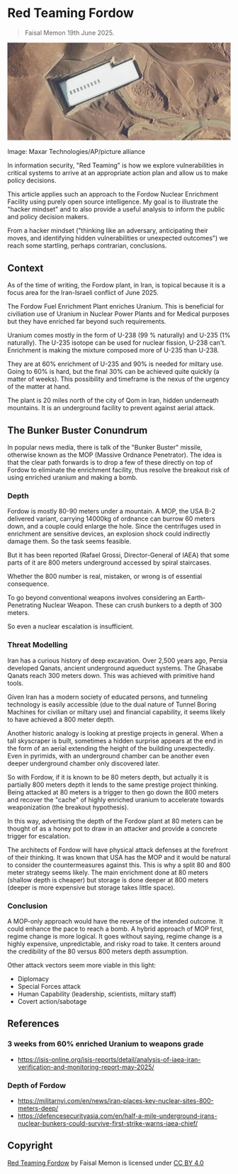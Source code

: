 # Red Teaming Fordow
> Faisal Memon 19th June 2025.

![Fordow Enrichment Plant](./fordow.jpeg)

Image: Maxar Technologies/AP/picture alliance

In information security, "Red Teaming" is how we explore vulnerabilities in critical systems to arrive at an appropriate action plan and allow us to make policy decisions.

This article applies such an approach to the Fordow Nuclear Enrichment Facility using purely open source intelligence.  My goal is to illustrate the "hacker mindset" and to also provide a useful analysis to inform the public and policy decision makers.

From a hacker mindset ("thinking like an adversary, anticipating their moves, and identifying hidden vulnerabilities or unexpected outcomes") we reach some startling, perhaps contrarian, conclusions.  

## Context

As of the time of writing, the Fordow plant, in Iran, is topical because it is a focus area for the Iran-Israeli conflict of June 2025.  

The Fordow Fuel Enrichment Plant enriches Uranium.  This is beneficial for civiliation use of Uranium in Nuclear Power Plants and for Medical purposes but they have enriched far beyond such requirements.  

Uranium comes mostly in the form of U-238 (99 % naturally) and U-235 (1% naturally).  The U-235 isotope can be used for nuclear fission, U-238 can't.  Enrichment is making the mixture composed more of U-235 than U-238.

They are at 60% enrichment of U-235 and 90% is needed for miltary use.  Going to 60% is hard, but the final 30% can be achieved quite quickly (a matter of weeks).  This possibility and timeframe is the nexus of the urgency of the matter at hand.

The plant is 20 miles north of the city of Qom in Iran, hidden underneath mountains.  It is an underground facility to prevent against aerial attack.

## The Bunker Buster Conundrum

In popular news media, there is talk of the "Bunker Buster" missile, otherwise known as the MOP (Massive Ordnance Penetrator).  The idea is that the clear path forwards is to drop a few of these directly on top of Fordow to eliminate the enrichment facility, thus resolve the breakout risk of using enriched uranium and making a bomb.

### Depth

Fordow is mostly 80-90 meters under a mountain.  A MOP, the USA B-2 delivered variant, carrying 14000kg of ordnance can burrow 60 meters down, and a couple could enlarge the hole. Since the centrifuges used in enrichment are sensitive devices, an explosion shock could indirectly damage them.  So the task seems feasible.

But it has been reported (Rafael Grossi, Director-General of IAEA) that some parts of it are 800 meters underground accessed by spiral staircases.

Whether the 800 number is real, mistaken, or wrong is of essential consequence.

To go beyond conventional weapons involves considering an Earth-Penetrating Nuclear Weapon.
These can crush bunkers to a depth of 300 meters.

So even a nuclear escalation is insufficient.

### Threat Modelling

Iran has a curious history of deep excavation.  Over 2,500 years ago, Persia developed Qanats, ancient underground aqueduct systems.  The Ghasabe Qanats reach 300 meters down.  This was achieved with primitive hand tools.

Given Iran has a modern society of educated persons, and tunneling technology is easily accessible (due to the dual nature of Tunnel Boring Machines for civilian or miltary use) and financial capability, it seems likely to have achieved a 800 meter depth.

Another historic analogy is looking at prestige projects in general.  When a tall skyscraper is built, sometimes a hidden surprise appears at the end in the form of an aerial extending the height of the building unexpectedly.  Even in pyrimids, with an underground chamber can be another even deeper underground chamber only discovered later.

So with Fordow, if it is known to be 80 meters depth, but actually it is partially 800 meters depth it lends to the same prestige project thinking.  Being attacked at 80 meters is a trigger to then go down the 800 meters and recover the "cache" of highly enriched uranium to accelerate towards weaponization (the breakout hypothesis).

In this way, advertising the depth of the Fordow plant at 80 meters can be thought of as a honey pot to draw in an attacker and provide a concrete trigger for escalation.

The architects of Fordow will have physical attack defenses at the forefront of their thinking.  It was known that USA has the MOP and it would be natural to consider the countermeasures against this.  This is why a split 80 and 800 meter strategy seems likely.  The main enrichment done at 80 meters (shallow depth is cheaper) but storage is done deeper at 800 meters (deeper is more expensive but storage takes little space).

### Conclusion

A MOP-only approach would have the reverse of the intended outcome.  It could enhance the pace to reach a bomb.  A hybrid approach of MOP first, regime change is more logical.  It goes without saying, regime change is a highly expensive, unpredictable, and risky road to take.  It centers around the credibility of the 80 versus 800 meters depth assumption.

Other attack vectors seem more viable in this light:
- Diplomacy
- Special Forces attack
- Human Capability (leadership, scientists, miltary staff)
- Covert action/sabotage

## References

### 3 weeks from 60% enriched Uranium to weapons grade
- https://isis-online.org/isis-reports/detail/analysis-of-iaea-iran-verification-and-monitoring-report-may-2025/

### Depth of Fordow
- https://militarnyi.com/en/news/iran-places-key-nuclear-sites-800-meters-deep/
- https://defencesecurityasia.com/en/half-a-mile-underground-irans-nuclear-bunkers-could-survive-first-strike-warns-iaea-chief/

## Copyright

<p xmlns:cc="http://creativecommons.org/ns#" xmlns:dct="http://purl.org/dc/terms/"><a property="dct:title" rel="cc:attributionURL" href="https://github.com/faisalmemon/articles/blob/main/Red_Teaming_Fordow.md">Red Teaming Fordow</a> by <span property="cc:attributionName">Faisal Memon</span> is licensed under <a href="https://creativecommons.org/licenses/by/4.0/?ref=chooser-v1" target="_blank" rel="license noopener noreferrer" style="display:inline-block;">CC BY 4.0<img style="height:22px!important;margin-left:3px;vertical-align:text-bottom;" src="https://mirrors.creativecommons.org/presskit/icons/cc.svg?ref=chooser-v1" alt=""><img style="height:22px!important;margin-left:3px;vertical-align:text-bottom;" src="https://mirrors.creativecommons.org/presskit/icons/by.svg?ref=chooser-v1" alt=""></a></p>

